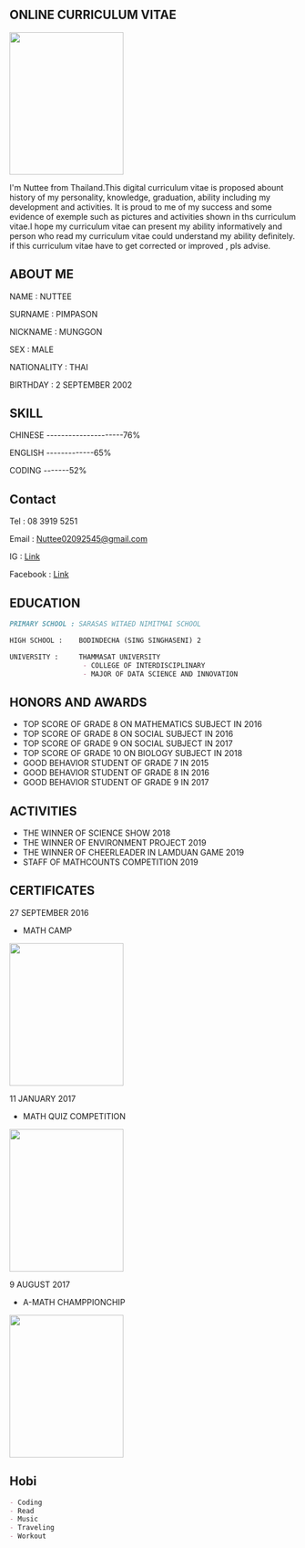 ## ONLINE CURRICULUM VITAE

<img src="https://user-images.githubusercontent.com/89396698/143473684-58530399-1018-4537-9a79-67ceef5877fb.jpg" width="200" height="250">

I'm Nuttee from Thailand.This digital curriculum vitae is proposed abount history of my personality, knowledge, graduation, ability including my development and activities. It is proud to me of my success and some evidence of exemple such as pictures and activities shown in ths curriculum vitae.I hope my curriculum vitae can present my ability informatively and person who read my curriculum vitae could understand my ability definitely. if this curriculum vitae have to get corrected or improved , pls advise.

## ABOUT ME
NAME :        NUTTEE

SURNAME :     PIMPASON

NICKNAME :    MUNGGON

SEX :         MALE

NATIONALITY : THAI

BIRTHDAY :    2 SEPTEMBER 2002


## SKILL
CHINESE ---------------------76%

ENGLISH -------------65%

CODING -------52%


## Contact
Tel :      08 3919 5251

Email :    Nuttee02092545@gmail.com

IG :       [Link](https://instagram.com/nutteenutteenuttee?utm_medium=copy_link)

Facebook : [Link](https://www.facebook.com/nuttee.pimpason)


## EDUCATION
```markdown
PRIMARY SCHOOL : SARASAS WITAED NIMITMAI SCHOOL

HIGH SCHOOL :    BODINDECHA (SING SINGHASENI) 2

UNIVERSITY :     THAMMASAT UNIVERSITY
                  - COLLEGE OF INTERDISCIPLINARY
                  - MAJOR OF DATA SCIENCE AND INNOVATION
```

## HONORS AND AWARDS
- TOP SCORE OF GRADE 8 ON MATHEMATICS SUBJECT IN 2016
- TOP SCORE OF GRADE 8 ON SOCIAL SUBJECT IN 2016
- TOP SCORE OF GRADE 9 ON SOCIAL SUBJECT IN 2017
- TOP SCORE OF GRADE 10 ON BIOLOGY SUBJECT IN 2018
- GOOD BEHAVIOR STUDENT OF GRADE 7 IN 2015
- GOOD BEHAVIOR STUDENT OF GRADE 8 IN 2016
- GOOD BEHAVIOR STUDENT OF GRADE 9 IN 2017

## ACTIVITIES
- THE WINNER OF SCIENCE SHOW 2018
- THE WINNER OF ENVIRONMENT PROJECT 2019
- THE WINNER OF CHEERLEADER IN LAMDUAN GAME 2019
- STAFF OF MATHCOUNTS COMPETITION 2019

## CERTIFICATES
27 SEPTEMBER 2016
- MATH CAMP
<img src="https://user-images.githubusercontent.com/89396698/143468009-8c46623d-ca9c-4803-85a5-6e614a146cfc.jpg" width="200" height="250">

11 JANUARY 2017
- MATH QUIZ COMPETITION
<img src="https://user-images.githubusercontent.com/89396698/143468406-c618c423-3430-4b1a-a53b-cbb338d66382.jpg" width="200" height="250">

9 AUGUST 2017
- A-MATH CHAMPPIONCHIP
<img src="https://user-images.githubusercontent.com/89396698/143468859-d75b33cc-2638-4bce-abee-875f6424e8a3.jpg" width="200" height="250">

## Hobi
```markdown
- Coding
- Read
- Music
- Traveling
- Workout
```
